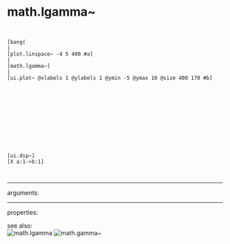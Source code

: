 # math.lgamma~

```


[bang(
|
[plot.linspace~ -4 5 400 #a]
|
[math.lgamma~]
|
[ui.plot~ @xlabels 1 @ylabels 1 @ymin -5 @ymax 10 @size 400 170 #b]












[ui.dsp~]
[X a:1->b:1]

            
```
---
arguments:


---
properties:


see also:<br>
![math.lgamma]("img/object_math.lgamma.png")
![math.gamma~]("img/object_math.gamma~.png")

